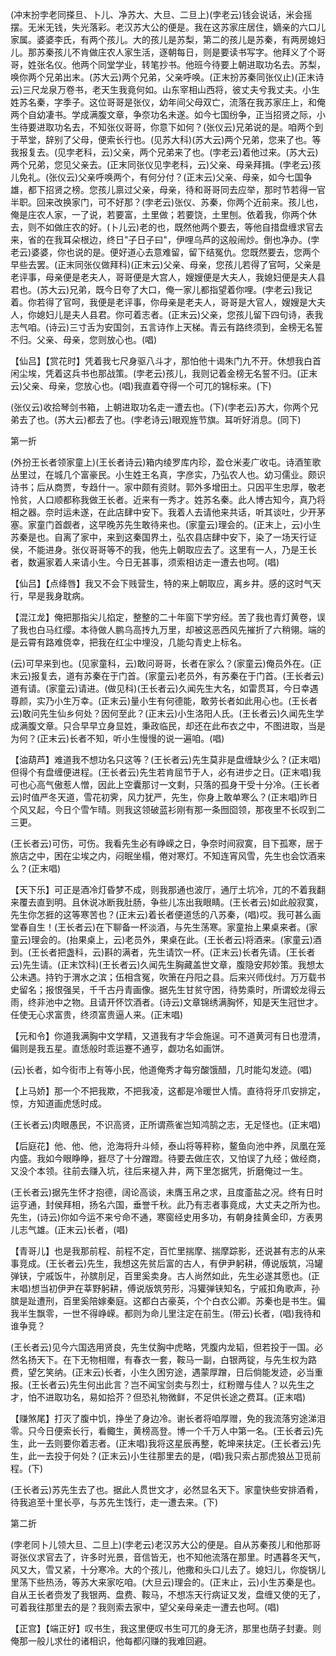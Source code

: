 <!-- { "loadSidebar": true } -->
(冲末扮孛老同搽旦、卜儿、净苏大、大旦、二旦上)(孛老云)钱会说话，米会摇摆。无米无钱，失光落彩。老汉苏大公的便是。我在这苏家庄居住，嫡亲的六口儿家属。婆婆李氏，有两个孩儿。大的孩儿是苏梨，第二的孩儿是苏秦，有两房媳妇儿。那苏秦孩儿不肯做庄农人家生活，逐朝每日，则是要读书写字。他拜义了个哥哥，姓张名仪。他两个同堂学业，转笔抄书。他班今待要上朝进取功名去。苏梨，唤你两个兄弟出末。(苏大云)两个兄弟，父亲呼唤。(正末扮苏秦同张仪止)(正末诗云)三尺龙泉万卷书，老天生我竟何如。山东宰相山西将，彼丈夫兮我丈夫。小生姓苏名秦，字季子。这位哥哥是张仪，幼年间父母双亡，流落在我苏家庄上，和俺两个自幼凄书。学成满腹文章，争奈功名未遂。如今七国纷争，正当招贤之际，小生待要进取功名去，不知张仪哥哥，你意下如何？(张仪云)兄弟说的是。咱两个到于苹堂，辞别了父母，便索长行也。(见苏大科)(苏大云)两个兄弟，您来了也。等我报复去。(见孛老科，云)父亲，两个兄弟来了也。(孛老云)着他过来。(苏大云)两个兄弟，您见父亲去。(正末同张仪见孛老科，云)父亲、母亲拜揖。(孛老云)孩儿免礼。(张仪云)父亲呼唤两个，有何分付？(正末云)父亲、母亲，如今七国争雄，都下招贤之榜。您孩儿禀过父亲，母亲，待和哥哥同去应举，那时节若得一官半职。回来改换家门，可不好那？(孛老云)张仪、苏秦，你两个近前来。孩儿也，俺是庄农人家，一了说，若要富，土里做；若要饶，土里刨。依着我，你两个休去，则不如做庄农的好。(卜儿云)老的也，既然他两个要去，等他自措盘缠求官去来，省的在我耳朵根边，终日"子日子曰"，伊哩乌芦的这般闹炒。倒也净办。(孛老云)婆婆，你也说的是。便好道心去意难留，留下结冤仇。您既然要去，您两个早些去罢。(正末同张仪做拜科)(正末云)父亲、母亲，您孩儿若得了官呵，父亲是老评事，母亲便是老夫人，哥哥便是大宫人，嫂嫂便是大夫人，我媳妇便是夫人县君也。(苏大云)兄弟，既今日夸了大口，俺一家儿都指望着你哩。(孛老云)我记着。你若得了官呵，我便是老评事，你母亲是老夫人，哥哥是大官人，嫂嫂是大夫人，你媳妇儿是夫人县君。你可着志者。(正末云)父亲，您孩儿留下四句诗，表我志气咱。(诗云)三寸舌为安国剑，五言诗作上天梯。青云有路终须到，金榜无名誓不归。父亲、母亲，您则放心也。(唱)

【仙吕】【赏花时】凭着我七尺身驱八斗才，那怕他十谒朱门九不开。休想我白首闲尘埃，凭着这兵书也那战策。(孛老云)孩儿，我则记着金榜无名誓不归。(正末云)父亲、母亲，您放心也。(唱)我直着夺得一个可兀的锦标来。(下)

(张仪云)收拾琴剑书箱，上朝进取功名走一遭去也。(下)(孛老云)苏大，你两个兄弟去了也。(苏大云)都去了也。(孛老诗云)眼观旌节旗。耳听好消息。(同下)


第一折

(外扮王长者领家童上)(王长者诗云)箱内绫罗库内珍，盈仓米麦广收屯。诗酒笙歌丛里过，在城几个富豪民。小生姓王名真，字彦实，乃弘农人也。幼习儒业。颇识诗书；后从商贾，专趋什一。家中颇有资财。郭外多增田土。只因平生忠厚，敬老怜贫，人口顺都称我做王长者。近来有一秀才。姓苏名秦。此人博古知今，真乃将相之器。奈时运未遂，在此店肆中安下。我着人去请他来共话，听其谈吐，少开茅塞。家童门首觑者，这早晚苏先生敢待来也。(家童云)理会的。(正末上，云)小生苏秦是也。自离了家中，来到这秦国界土，弘农县店肆中安下，染了一场天行证侯，不能进身。张仪哥哥等不的我，他先上朝取应去了。这里有一人，乃是王长者，数遍家着人来请小生。今日无甚事，须索相访走一遭去也呵。(唱)

【仙吕】【点绛唇】我又不会下贱营生，特的来上朝取应，离乡井。感的这时气天行，早是我身耽病。

【混江龙】俺把那指尖儿掐定，整整的二十年窗下学穷经。苦了我也青灯黄卷，误了我也白马红缨。本待做人鹏乌高抟九万里，却被这恶西风先摧折了六稍翎。端的是云霄有路难侥幸，把我在红尘中埋没，几能勾青史上标名。

(云)可早来到也。(见家童科，云)敢问哥哥，长者在家么？(家童云)俺员外在。(正末云)报复去，道有苏秦在于门首。(家童云)老员外，有苏秦在于门首。(王长者云)道有请。(家童云)请进。(做见科)(王长者云)久闻先生大名，如雷贯耳，今日幸遇尊颜，实乃小生万幸。(正末云)量小生有何德能，敢劳长者如此用心也。(王长者云)敢问先生仙乡何处？因何至此？(正末云)小生洛阳人氏。(王长者云)久闻先生学成满腹文章。只合早早立身显姓，秉政临民，却还在此布衣之中，不图进取，当是为何？(正末云)长者不知，听小生慢慢的说一遍咱。(唱)

【油葫芦】难道我不想功名只这等？(王长者云)先生莫非是盘缠缺少么？(正末唱)但得个有盘缠便进程。(王长者云)先生若肯屈节于人，必有进步之日。(正末唱)我可也心高气傲惹人憎，因此上空囊那讨一文剩，只落的孤身干受十分冷。(王长者云)时值严冬天道，雪花初霁，风力犹严，先生，你身上敢单寒么？(正末唱)昨日个风又起，今日个雪乍晴。则我这领破蓝衫刚有那一条囫囵领，那夜里不长叹到二三更。

(王长者云)可伤，可伤。我看先生必有峥嵘之日，争奈时间寂寞，目下孤寒，居于旅店之中，困在尘埃之内，闷眠坐榻，倦对寒灯。不知连宵风雪，先生也会饮酒来么？(正末唱)

【天下乐】可正是酒冷灯昏梦不成，则我那通也波厅，通厅土坑冷，兀的不着我翻来覆去直到明。且休说冰断我肚肠，争些儿冻出我眼睛。(王长者云)如此般寂寞，先生你怎捱的这等寒苦也？(正末云)着长者便道恁的八苏秦，(唱)哎。我可甚么画堂春自生！(王长者云)在下聊备一杯淡酒，与先生荡寒。家童抬上果桌来者。(家童云)理会的。(抬果桌上，云)老员外，果桌在此。(王长者云)将酒来。(家童云)酒到。(王长者把盏科，云)斟的满者，先生请饮一杯。(正末云)长者先请。(王长者云)先生请。(正末饮科)(王长者云)久闻先生胸藏盖世文章，腹隐安邦妙策。我想太公未遇。持钓于渭水之滨；伍相含冤，吹箫在丹阳之县。后来兴师伐纣。万万载书史留名；报恨强吴，千千古丹青画像。据先生甘贫守困，待势乘时，所谓蛟龙得云雨，终非池中之物。且请开怀饮酒者。(诗云)文章锦绣满胸怀，知是天生冠世才。任使无心求富贵，终须富贵逼人来。(正末唱)

【元和令】你道我满胸中文学精，又道我有才华会施逞。可不道黄河有日也澄清，偏则是我五星。直恁般时乖运蹇不通亨，觑功名如画饼。

(云)长者，如今街市上有等小民，他道俺秀才每穷酸饿醋，几时能勾发迹。(唱)

【上马娇】那一个不把我欺，不把我凌，这都是冷暖世人情。直待将牙爪安排定，惊，方知道画虎恁时成。

(王长者云)肉眼愚民，不识高贤，正所谓燕雀岂知鸿鹄之志，无足怪也。(正末唱)

【后庭花】他、他、他，沧海将升斗倾，泰山将等秤称，鳌鱼向池中养，凤凰在笼内盛。我如今眼睁睁，捱尽了十分蹭蹬。待要去做庄农，又怕误了九经；做经商，又没个本领。往前去赚入坑，往后来褪入井，两下里怎据凭，折磨俺过一生。

(王长者云)据先生怀才抱德，阔论高谈，未膺玉帛之求，且度齑盐之况。终有日时运亨通，封侯拜相，扬名六国，垂誉千秋。此乃有志者事竟成，大丈夫之所为也。先生，(诗云)你如今运不来兮命不通，寒窗经史用多功，有朝身挂黄金印，方表男儿志气雄。(正末云)长者，(唱)

【青哥儿】也是我那前程、前程不定，百忙里揣摩、揣摩踪影，还说甚有志的从来事竞成。(王长者云)先生，我想这先贫后富的古人，有伊尹躬耕，傅说版筑，冯罐弹铗，宁戚饭牛，孙膑刖足，百里奚卖身。古人尚然如此，先生必遂其愿也。(正末唱)想当初伊尹在莘野躬耕，傅说版筑劳形，冯獾弹铗知名，宁戚扣角歌声，孙膑是趾遭刑，百里奚陪嫁秦庭。这都白古豪英，个个白衣公卿。苏秦也是书生。偏我半生飘零，一世不得峥嵘。都则为命儿里注定在前生。(带云)长者，(唱)我待和谁争竞？

(王长者云)见今六国选用贤良，先生仗胸中虎略，凭腹内龙韬，但若投于一国。必然名扬天下。在下无物相赠，有春衣一套，鞍马一副，白银两锭，与先生权为路费，望乞笑纳。(正末云)长者，小生久困穷途，遇蒙厚蹭，日后倘能发迹，必当重报。(王长者云)先生何出此言？岂不闻宝剑卖与烈士，红粉赠与佳人？以先生之才，怕不进取功名，易如拾芥？但恐礼物微鲜，不足供长途之费耳。(正末唱)

【赚煞尾】打灭了腹中饥，挣坐了身边冷。谢长者将咱厚赠，免的我流落穷途涕泪零。只今日便索长行，看鲰生，黄榜高登。博一个千万人中第一名。(王长者云)先生，此一去则要你着志者。(正末唱)我将这星辰再整，乾坤来扶定。(王长者云)先生，此一去投于何处？(正末云)小生往那里去的是，(唱)我只索占那虎狼丛卫觅前程。(下)

(王长者云)苏先生去了也。据此人贯世文才，必然显名天下。家童快些安排酒肴，待我追至十里长亭，与苏先生饯行，走一遭去来。(下)


第二折

(孛老同卜儿领大旦、二旦上)(孛老云)老汉苏大公的便是。自从苏秦孩儿和他那哥哥张仪求官去了，许多时光景，音信皆无，也不知他流落在那里。时遇暮冬天气，风又大，雪又紧，十分寒冷。大的个孩儿，他撒和头口儿去了。媳妇儿，你旋锅儿里荡下些热汤，等苏大来家吃咱。(大旦云)理会的。(正末止，云)小生苏秦是也。自从王长者赍发了我银两、盘费、鞍马，不想冻天行病证又发，盘缠又使的无了，可着我往那里去的是？我则索去家中，望父亲母亲走一遭去也呵。(唱)

【正宫】【端正好】叹书生，我这里便叹书生可兀的身无济，那里也荫子封妻。则俺那一般儿求仕的诸相识，他每都闪赚的我难回避。

